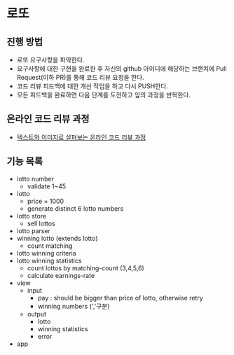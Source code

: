 # 로또
## 진행 방법
* 로또 요구사항을 파악한다.
* 요구사항에 대한 구현을 완료한 후 자신의 github 아이디에 해당하는 브랜치에 Pull Request(이하 PR)를 통해 코드 리뷰 요청을 한다.
* 코드 리뷰 피드백에 대한 개선 작업을 하고 다시 PUSH한다.
* 모든 피드백을 완료하면 다음 단계를 도전하고 앞의 과정을 반복한다.

## 온라인 코드 리뷰 과정
* [텍스트와 이미지로 살펴보는 온라인 코드 리뷰 과정](https://github.com/next-step/nextstep-docs/tree/master/codereview)

## 기능 목록
- lotto number
  - validate 1~45
- lotto
  - price = 1000 
  - generate distinct 6 lotto numbers
- lotto store
  - sell lottos
- lotto parser
- winning lotto (extends lotto)
  - count matching
- lotto winning criteria
- lotto winning statistics
  - count lottos by matching-count (3,4,5,6)
  - calculate earnings-rate
- view
  - input
    - pay : should be bigger than price of lotto, otherwise retry
    - winning numbers (','구분)
  - output
    - lotto
    - winning statistics
    - error
- app
